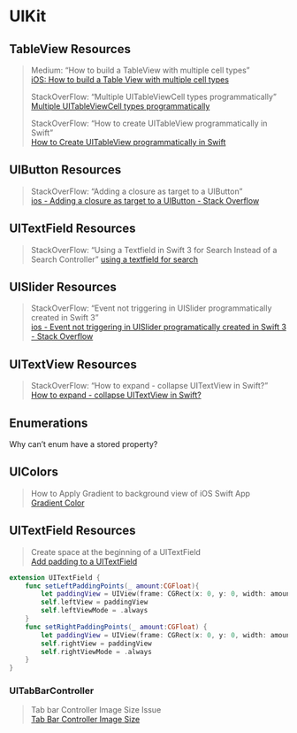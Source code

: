 # UIKit

## TableView Resources 
> Medium: “How to build a TableView with multiple cell types”  
> [iOS: How to build a Table View with multiple cell types](https://medium.com/@stasost/ios-how-to-build-a-table-view-with-multiple-cell-types-2df91a206429)  
>   
> StackOverFlow: “Multiple UITableViewCell types programmatically”  
> [Multiple UITableViewCell types programmatically](https://stackoverflow.com/questions/48346139/multiple-uitableviewcell-types-programmatically)  
>   
> StackOverFlow: “How to create UITableView programmatically in Swift”  
> [How to Create UITableView programmatically in Swift](https://stackoverflow.com/questions/40220905/create-uitableview-programatically-in-swift)  

## UIButton Resources
>  StackOverFlow: “Adding a closure as target to a UIButton”  
> [ios - Adding a closure as target to a UIButton - Stack Overflow](https://stackoverflow.com/questions/25919472/adding-a-closure-as-target-to-a-uibutton?noredirect=1&lq=1)  

## UITextField Resources 
> StackOverFlow: “Using a Textfield in Swift 3 for Search Instead of a Search Controller” [using a textfield for search ](https://discourse.algolia.com/t/tutorial-using-a-textfield-in-swift-3-for-search-instead-of-a-search-controller/1308)  

## UISlider Resources 
> StackOverFlow: “Event not triggering in UISlider programmatically created in Swift 3”  
> [ios - Event not triggering in UISlider programatically created in Swift 3 - Stack Overflow](https://stackoverflow.com/questions/42719060/event-not-triggering-in-uislider-programatically-created-in-swift-3)  


## UITextView Resources 
> StackOverFlow: “How to expand - collapse UITextView in Swift?”  
> [How to expand - collapse UITextView in Swift? ](https://stackoverflow.com/questions/40876158/how-to-expand-collapse-uitextview-in-swift)  

## Enumerations
Why can’t enum have a stored property? 


## UIColors 
> How to Apply Gradient to background view of iOS Swift App  
> [Gradient Color](https://stackoverflow.com/questions/24380535/how-to-apply-gradient-to-background-view-of-ios-swift-app)  


## UITextField Resources 
> Create space at the beginning of a UITextField  
> [Add padding to a UITextField ](https://stackoverflow.com/questions/25367502/create-space-at-the-beginning-of-a-uitextfield)  
>   
>   
``` swift
extension UITextField {
    func setLeftPaddingPoints(_ amount:CGFloat){
        let paddingView = UIView(frame: CGRect(x: 0, y: 0, width: amount, height: self.frame.size.height))
        self.leftView = paddingView
        self.leftViewMode = .always
    }
    func setRightPaddingPoints(_ amount:CGFloat) {
        let paddingView = UIView(frame: CGRect(x: 0, y: 0, width: amount, height: self.frame.size.height))
        self.rightView = paddingView
        self.rightViewMode = .always
    }
}
```

### UITabBarController 
> Tab bar Controller Image Size Issue   
> [Tab Bar Controller Image Size ](https://stackoverflow.com/questions/45189546/swift-3-tab-bar-controller-image-size-issue)  



